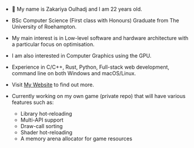 - 👋 My name is Zakariya Oulhadj and I am 22 years old.
- BSc Computer Science (First class with Honours) Graduate from The University of Roehampton.
- My main interest is in Low-level software and hardware architecture with a particular focus on optimisation.
- I am also interested in Computer Graphics using the GPU.
- Experience in C/C++, Rust, Python, Full-stack web development, command line on both Windows and macOS/Linux.
- Visit [My Website](https://zakariyaoulhadj.com) to find out more.

- Currently working on my own game (private repo) that will have various features such as:
    - Library hot-reloading
    - Multi-API support
    - Draw-call sorting
    - Shader hot-reloading
    - A memory arena allocator for game resources
    
